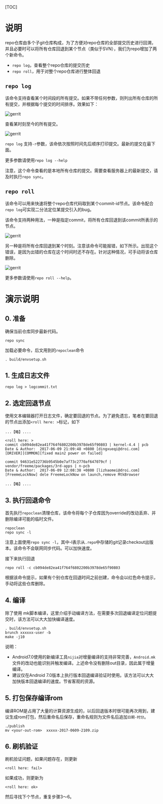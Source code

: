 [TOC]

# 说明

repo仓库由多个子git仓库构成，为了方便对repo仓库的全部提交历史进行回溯，并且必要时可以将所有仓库回退到某个节点（类似于SVN），我们为repo增加了两个新命令。

- `repo log`，查看整个repo仓库的提交历史
- `repo roll`，用于对整个repo仓库进行整体回退

## `repo log`

该命令支持查看某个时间段的所有提交。如果不带任何参数，则列出所有仓库的所有提交，并根据每个提交的时间排序。效果如下：

![gerrit](repolog/repolog1.png)

查看某时刻至今的所有提交。

![gerrit](repolog/repolog2.png)

`repo log` 支持`-r`参数，该命依次按照时间先后顺序打印提交。最新的提交在最下面。

更多参数请使用`repo log --help`

注意，这个命令查看的是本地所有仓库的提交。需要查看服务器上的最新提交，请及时执行`repo sync`。

## `repo roll`

该命令可以用来快速将整个repo仓库代码取到某个commit-id节点。该命令配合`repo log`可实现二分法定位某提交引入的bug。

该命令支持两种用法，一种是指定commit，将所有仓库回退到该commit所表示的节点。

![gerrit](repolog/repolog3.png)

另一种是将所有仓库回退到某个时刻。注意该命令可能报错，如下所示。出现这个错误，是因为出错的仓库在这个时间时还不存在。针对这种情况，可手动将该仓库删除。

![gerrit](repolog/repolog4.png)

更多参数请使用`repo roll --help`。

# 演示说明

## 0. 准备

确保当前仓库同步最新代码。

```
repo sync
```

加载必要命令，后文用到的`repoclean`命令

```
. build/envsetup.sh
```

## 1. 生成日志文件

```
repo log > logcommit.txt
```

## 2. 选定回退节点

使用文本编辑器打开日志文件，确定要回退的节点。为了避免遗忘，笔者在要回退的节点出添加`<roll here: >`标记，如下

```
...【略】....

<roll here: >                                                                 
commit cb094de82ea41f764f6802200b3978de65f90803 | kernel-4.4 | pcb               
Date & Author:  2017-06-09 21:09:48 +0800 [dingxueqi@droi.com]                   
[DRIVER][COMMON][fixed main2 power on failed]
                                                                                
commit 94631e522736b9545b0e7af73c2770af647079cf | vendor/freeme/packages/3rd-apps | n-pcb
Date & Author:  2017-06-09 12:08:38 +0800 [lizhaomei@droi.com]                   
[FreemeLockNow] dele FreemeLockNow on launch,remove MtkBrowser

...【略】....
```

## 3. 执行回退命令

首先执行`repoclean`清理仓库，该命令将每个子仓库因为override的改动丢弃、并删除编译可能的临时文件。

```
repoclean
repo sync -l
```

注意上面使用`repo sync -l`，其中-l表示从`.repo`中存储的git记录checkout出版本。该命令不会联网同步代码。可以加快速度。

接下来执行回退

```
repo roll -c cb094de82ea41f764f6802200b3978de65f90803
```

根据该命令提示，如果有个别仓库在回退时间之前创建，命令会以红色命令提示，手动将这些仓库删除。

## 4. 编译

除了使用 mk脚本编译，这里介绍手动编译方法，在需要多次回退编译定位问题提交时，该方法可以大大加快编译速度。

```
. build/envsetup.sh
brunch xxxxxx-user -b
make -j10
```

说明：

- Android7.0使用的新编译工具`nijia`对增量编译的支持非常完善，`Android.mk`文件的改动也能识别并触发编译。上述命令没有删除out目录，因此属于增量编译。
- 建议仅在Android 7.0版本上执行版本回退编译验证时使用。该方法可以大大加快版本回退编译的速度。节省客观的资源。

## 5. 打包保存编译rom

编译ROM是占用了大量的计算资源生成的，以后回退版本时很可能再次用到，建议生成rom打包，然后重命名后保存，重命名规则为文件名后追加`日期-时分`。

```
./publish
mv <your-out-rom>  xxxxx-2017-0609-2109.zip
```

## 6. 刷机验证

刷机验证问题，如果问题存在，则更新

```
<roll here: fail>
```

如果成功，则更新为

```
<roll here: ok>
```

然后寻找下个节点，重复步骤3～6。